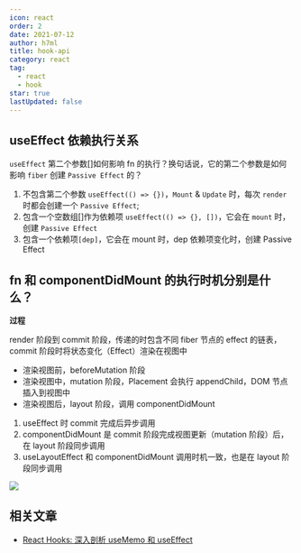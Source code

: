 ```yaml
---
icon: react
order: 2
date: 2021-07-12
author: h7ml
title: hook-api
category: react
tag:
  - react
  - hook
star: true
lastUpdated: false
---
```


## useEffect 依赖执行关系

`useEffect` 第二个参数[]如何影响 fn 的执行？换句话说，它的第二个参数是如何影响 `fiber` 创建 `Passive Effect` 的？

1. 不包含第二个参数 `useEffect(() => {})`，`Mount` & `Update` 时，每次 `render` 时都会创建一个 `Passive Effect`;
2. 包含一个空数组[]作为依赖项 `useEffect(() => {}, [])`，它会在 `mount` 时，创建 `Passive Effect`
3. 包含一个依赖项`[dep]`，它会在 mount 时，dep 依赖项变化时，创建 Passive Effect

## fn 和 componentDidMount 的执行时机分别是什么？

**过程**

render 阶段到 commit 阶段，传递的时包含不同 fiber 节点的 effect 的链表，commit 阶段时将状态变化（Effect）渲染在视图中

- 渲染视图前，beforeMutation 阶段
- 渲染视图中，mutation 阶段，Placement 会执行 appendChild，DOM 节点插入到视图中
- 渲染视图后，layout 阶段，调用 componentDidMount

1. useEffect 时 commit 完成后异步调用
2. componentDidMount 是 commit 阶段完成视图更新（mutation 阶段）后，在 layout 阶段同步调用
3. useLayoutEffect 和 componentDidMount 调用时机一致，也是在 layout 阶段同步调用

![](https://alvin-cdn.oss-cn-shenzhen.aliyuncs.com/images/hooks-api.png)

<!-- `useEffect` 可以看成 `componentDidMount / componentDidUpdate / componentWillUnmount` 这 3 个生命周期函数的替代。

但其实他们并不是完全等价，**useEffect 是在浏览器渲染结束之后才执行的，而这三个生命周期函数是在浏览器渲染之前同步执行的**，React 还有一个官方的 hook 是完全等价于这三个生命周期函数的，叫 useLayoutEffect。 -->

## 相关文章

- [React Hooks: 深入剖析 useMemo 和 useEffect](https://www.yuque.com/lxylona/note/tlc8hz#RnPvS)
